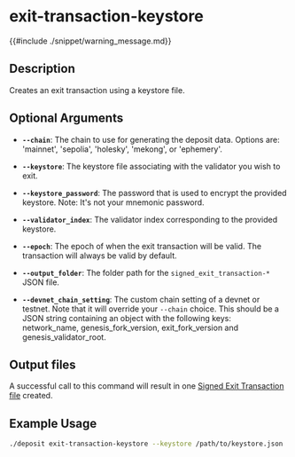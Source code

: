# exit-transaction-keystore

{{#include ./snippet/warning_message.md}}

## Description
Creates an exit transaction using a keystore file.

## Optional Arguments

- **`--chain`**: The chain to use for generating the deposit data. Options are: 'mainnet', 'sepolia', 'holesky', 'mekong', or 'ephemery'.

- **`--keystore`**: The keystore file associating with the validator you wish to exit.

- **`--keystore_password`**: The password that is used to encrypt the provided keystore. Note: It's not your mnemonic password. <span class="warning"></span>

- **`--validator_index`**: The validator index corresponding to the provided keystore.

- **`--epoch`**: The epoch of when the exit transaction will be valid. The transaction will always be valid by default.

- **`--output_folder`**: The folder path for the `signed_exit_transaction-*` JSON file.

- **`--devnet_chain_setting`**: The custom chain setting of a devnet or testnet. Note that it will override your `--chain` choice. This should be a JSON string containing an object with the following keys: network_name, genesis_fork_version, exit_fork_version and genesis_validator_root.

## Output files
A successful call to this command will result in one [Signed Exit Transaction file](signed_exit_transaction_file.md) created.

## Example Usage

```sh
./deposit exit-transaction-keystore --keystore /path/to/keystore.json
```
